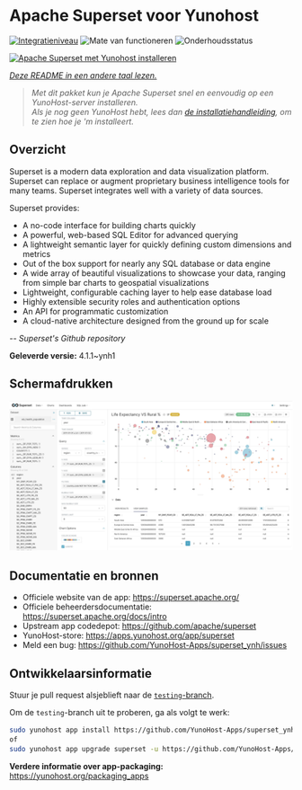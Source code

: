 <!--
NB: Deze README is automatisch gegenereerd door <https://github.com/YunoHost/apps/tree/master/tools/readme_generator>
Hij mag NIET handmatig aangepast worden.
-->

# Apache Superset voor Yunohost

[![Integratieniveau](https://dash.yunohost.org/integration/superset.svg)](https://ci-apps.yunohost.org/ci/apps/superset/) ![Mate van functioneren](https://ci-apps.yunohost.org/ci/badges/superset.status.svg) ![Onderhoudsstatus](https://ci-apps.yunohost.org/ci/badges/superset.maintain.svg)

[![Apache Superset met Yunohost installeren](https://install-app.yunohost.org/install-with-yunohost.svg)](https://install-app.yunohost.org/?app=superset)

*[Deze README in een andere taal lezen.](./ALL_README.md)*

> *Met dit pakket kun je Apache Superset snel en eenvoudig op een YunoHost-server installeren.*  
> *Als je nog geen YunoHost hebt, lees dan [de installatiehandleiding](https://yunohost.org/install), om te zien hoe je 'm installeert.*

## Overzicht

Superset is a modern data exploration and data visualization platform. Superset can replace or augment proprietary business intelligence tools for many teams. Superset integrates well with a variety of data sources.

Superset provides:

- A no-code interface for building charts quickly
- A powerful, web-based SQL Editor for advanced querying
- A lightweight semantic layer for quickly defining custom dimensions and metrics
- Out of the box support for nearly any SQL database or data engine
- A wide array of beautiful visualizations to showcase your data, ranging from simple bar charts to geospatial visualizations
- Lightweight, configurable caching layer to help ease database load
- Highly extensible security roles and authentication options
- An API for programmatic customization
- A cloud-native architecture designed from the ground up for scale

*-- Superset's Github repository*


**Geleverde versie:** 4.1.1~ynh1

## Schermafdrukken

![Schermafdrukken van Apache Superset](./doc/screenshots/explore.jpg)

## Documentatie en bronnen

- Officiele website van de app: <https://superset.apache.org/>
- Officiele beheerdersdocumentatie: <https://superset.apache.org/docs/intro>
- Upstream app codedepot: <https://github.com/apache/superset>
- YunoHost-store: <https://apps.yunohost.org/app/superset>
- Meld een bug: <https://github.com/YunoHost-Apps/superset_ynh/issues>

## Ontwikkelaarsinformatie

Stuur je pull request alsjeblieft naar de [`testing`-branch](https://github.com/YunoHost-Apps/superset_ynh/tree/testing).

Om de `testing`-branch uit te proberen, ga als volgt te werk:

```bash
sudo yunohost app install https://github.com/YunoHost-Apps/superset_ynh/tree/testing --debug
of
sudo yunohost app upgrade superset -u https://github.com/YunoHost-Apps/superset_ynh/tree/testing --debug
```

**Verdere informatie over app-packaging:** <https://yunohost.org/packaging_apps>
